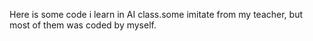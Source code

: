 Here is some code i learn in AI class.some imitate from my teacher, but most of them was coded by myself.
